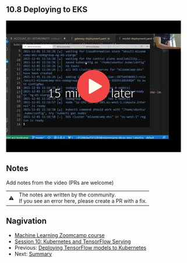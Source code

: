 ## 10.8 Deploying to EKS

<a href="https://www.youtube.com/watch?v=89jxeddZtC0&list=PL3MmuxUbc_hIhxl5Ji8t4O6lPAOpHaCLR"><img src="images/thumbnail-10-08.jpg"></a>


## Notes

Add notes from the video (PRs are welcome)


<table>
   <tr>
      <td>⚠️</td>
      <td>
         The notes are written by the community. <br>
         If you see an error here, please create a PR with a fix.
      </td>
   </tr>
</table>


## Nagivation

* [Machine Learning Zoomcamp course](../)
* [Session 10: Kubernetes and TensorFlow Serving](./)
* Previous: [Deploying TensorFlow models to Kubernetes](07-kubernetes-tf-serving.md)
* Next: [Summary](09-summary.md)